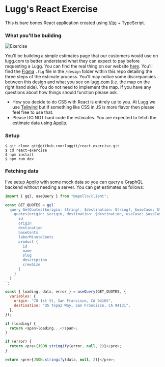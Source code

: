 # Lugg's React Exercise

This is bare bones React application created using [Vite](https://vitejs.dev/) + TypeScript.

### What you'll be building

![Exercise](https://user-images.githubusercontent.com/59875/48161706-1462fe00-e290-11e8-9c72-159258c26faf.png)

You'll be building a simple estimates page that our customers would use on lugg.com to better understand what they can expect to pay before requesting a Lugg. You can find the real thing on our website [here](https://lugg.com/estimate). You'll find the [Figma](https://figma.com) `.fig` file in the `/design` folder within this repo detailing the three steps of the estimate process. You'll may notice some discrepancies between this design and what you see on [lugg.com](https://lugg.com) (i.e. the map on the right hand side). You do not need to implement the map. If you have any questions about how things should function please ask.

- How you decide to do CSS with React is entirely up to you. At Lugg we use [Tailwind](https://tailwindcss.com) but if something like CSS in JS is more flavor then please feel free to use that.
- Please DO NOT hard code the estimates. You are expected to fetch the estimate data using [Apollo](https://www.apollographql.com/docs/react/).

### Setup

```shell
$ git clone git@github.com:luggit/react-exercise.git
$ cd react-exercise
$ npm install
$ npm run dev
```

### Fetching data

I've setup [Apollo](https://www.apollographql.com/docs/react/) with some mock data so you can query a [GraphQL](https://graphql.org/) backend without needing a server. You can get estimates as follows:

```js
import { gql, useQuery } from "@apollo/client";

const GET_QUOTES = gql`
  query GetQuotes($origin: String!, $destination: String!, $useCase: String!) {
    quotes(origin: $origin, destination: $destination, useCase: $useCase) {
      id
      origin
      destination
      baseCents
      laborMinuteCents
      product {
        id
        name
        slug
        description
        crewSize
      }
    }
  }
`;

const { loading, data, error } = useQuery(GET_QUOTES, {
  variables: {
    origin: "78 1st St, San Francisco, CA 94105",
    destination: "35 Topaz Way, San Francisco, CA 94131",
  },
});

if (loading) {
  return <span>loading...</span>;
}

if (error) {
  return <pre>{JSON.stringify(error, null, 2)}</pre>;
}

return <pre>{JSON.stringify(data, null, 2)}</pre>;
```
